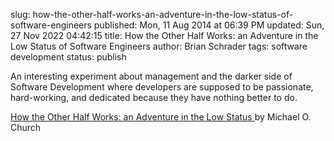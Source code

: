 slug: how-the-other-half-works-an-adventure-in-the-low-status-of-software-engineers
published: Mon, 11 Aug 2014 at 06:39 PM
updated: Sun, 27 Nov 2022 04:42:15 
title: How the Other Half Works: an Adventure in the Low Status of Software Engineers
author: Brian Schrader
tags: software development
status: publish

An interesting experiment about management and the darker side of Software Development where developers are supposed to be passionate, hard-working, and dedicated because they have nothing better to do.

[How the Other Half Works: an Adventure in the Low Status ](http://michaelochurch.wordpress.com/2014/07/13/how-the-other-half-works-an-adventure-in-the-low-status-of-software-engineers/) by Michael O. Church